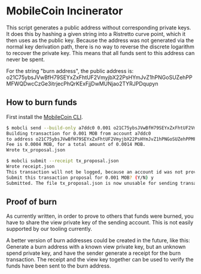 # MobileCoin Incinerator

This script generates a public address without corresponding private keys. It does this by
hashing a given string into a Ristretto curve point, which it then uses as the public key.
Because the address was not generated via the normal key derivation path, there is no way
to reverse the discrete logarithm to recover the private key. This means that all funds
sent to this address can never be spent.

For the string "burn address", the public address is:
o21C75ybsJVwBfH79SEYxZxFhtUF2VmyjbX22PsHYmJvZ1hPNGoSUZehPPMFWQDwcCzGe3itrjecPhQrKExFjjDwMUNjao2TYRJPDqupyn

## How to burn funds

First install the [MobileCoin CLI](https://github.com/mobilecoinofficial/full-service/tree/main/cli).

```sh
$ mobcli send --build-only a7ddc0 0.001 o21C75ybsJVwBfH79SEYxZxFhtUF2VmyjbX22PsHYmJvZ1hPNGoSUZehPPMFWQDwcCzGe3itrjecPhQrKExFjjDwMUNjao2TYRJPDqupyn
Building transaction for 0.001 MOB from account a7ddc0
to address o21C75ybsJVwBfH79SEYxZxFhtUF2VmyjbX22PsHYmJvZ1hPNGoSUZehPPMFWQDwcCzGe3itrjecPhQrKExFjjDwMUNjao2TYRJPDqupyn
Fee is 0.0004 MOB, for a total amount of 0.0014 MOB.
Wrote tx_proposal.json

$ mobcli submit --receipt tx_proposal.json
Wrote receipt.json
This transaction will not be logged, because an account id was not provided.
Submit this transaction proposal for 0.001 MOB? (Y/N) y
Submitted. The file tx_proposal.json is now unusable for sending transactions.
```

## Proof of burn
As currently written, in order to prove to others that funds were burned, you have to share the view private key of the sending account. This is not easily supported by our tooling currently.

A better version of burn addresses could be created in the future, like this: Generate a burn address with a known view private key, but an unknown spend private key, and have the sender generate a receipt for the burn transaction. The receipt and the view key together can be used to verify the funds have been sent to the burn address.

